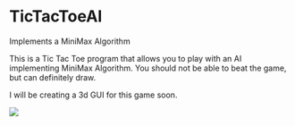# TicTacToeAI
Implements a MiniMax Algorithm 

This is a Tic Tac Toe program that allows you to play with an AI implementing MiniMax Algorithm. You should not be able to beat the game, but can definitely draw. 

I will be creating a 3d GUI for this game soon. 


![](https://images.squarespace-cdn.com/content/5980d56fb8a79b3cf086de1c/1502304355380-9CYEQREEIY8E6BJSV70P/3d-ttt-oblique-view.jpg?format=1500w&content-type=image%2Fjpeg)


